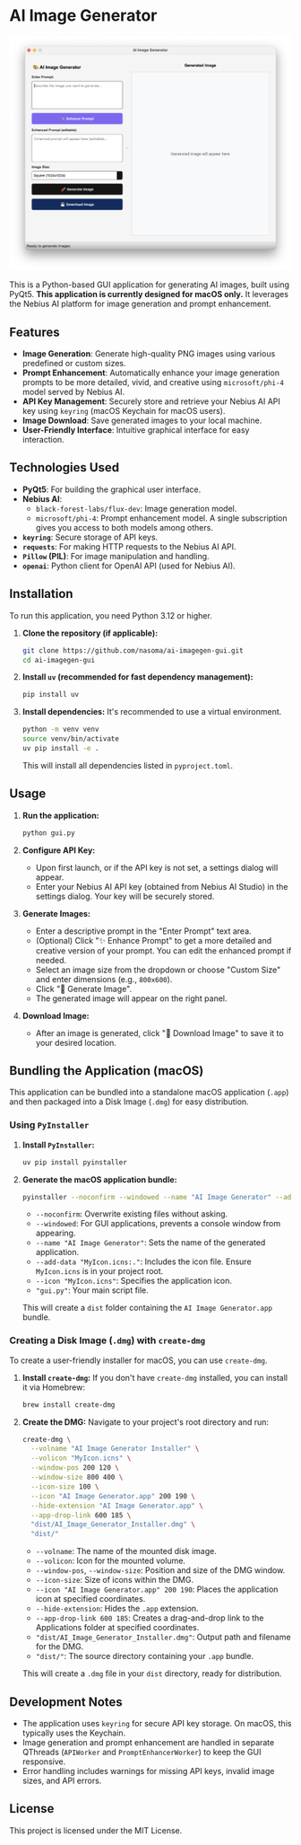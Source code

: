 # AI Image Generator

![App Screenshot](demo.png)

This is a Python-based GUI application for generating AI images, built using PyQt5. **This application is currently designed for macOS only.** It leverages the Nebius AI platform for image generation and prompt enhancement.

## Features

*   **Image Generation**: Generate high-quality PNG images using various predefined or custom sizes.
*   **Prompt Enhancement**: Automatically enhance your image generation prompts to be more detailed, vivid, and creative using `microsoft/phi-4` model served by Nebius AI.
*   **API Key Management**: Securely store and retrieve your Nebius AI API key using `keyring` (macOS Keychain for macOS users).
*   **Image Download**: Save generated images to your local machine.
*   **User-Friendly Interface**: Intuitive graphical interface for easy interaction.

## Technologies Used

*   **PyQt5**: For building the graphical user interface.
*   **Nebius AI**:
    *   `black-forest-labs/flux-dev`: Image generation model.
    *   `microsoft/phi-4`: Prompt enhancement model.
    A single subscription gives you access to both models among others.
*   **`keyring`**: Secure storage of API keys.
*   **`requests`**: For making HTTP requests to the Nebius AI API.
*   **`Pillow` (PIL)**: For image manipulation and handling.
*   **`openai`**: Python client for OpenAI API (used for Nebius AI).

## Installation

To run this application, you need Python 3.12 or higher.

1.  **Clone the repository (if applicable):**
    ```bash
    git clone https://github.com/nasoma/ai-imagegen-gui.git
    cd ai-imagegen-gui
    ```

2.  **Install `uv` (recommended for fast dependency management):**
    ```bash
    pip install uv
    ```

3.  **Install dependencies:**
    It's recommended to use a virtual environment.
    ```bash
    python -m venv venv
    source venv/bin/activate
    uv pip install -e .
    ```
    This will install all dependencies listed in `pyproject.toml`.

## Usage

1.  **Run the application:**
    ```bash
    python gui.py
    ```

2.  **Configure API Key:**
    *   Upon first launch, or if the API key is not set, a settings dialog will appear.
    *   Enter your Nebius AI API key (obtained from Nebius AI Studio) in the settings dialog. Your key will be securely stored.

3.  **Generate Images:**
    *   Enter a descriptive prompt in the "Enter Prompt" text area.
    *   (Optional) Click "✨ Enhance Prompt" to get a more detailed and creative version of your prompt. You can edit the enhanced prompt if needed.
    *   Select an image size from the dropdown or choose "Custom Size" and enter dimensions (e.g., `800x600`).
    *   Click "🚀 Generate Image".
    *   The generated image will appear on the right panel.

4.  **Download Image:**
    *   After an image is generated, click "💾 Download Image" to save it to your desired location.

## Bundling the Application (macOS)

This application can be bundled into a standalone macOS application (`.app`) and then packaged into a Disk Image (`.dmg`) for easy distribution.

### Using `PyInstaller`

1.  **Install `PyInstaller`:**
    ```bash
    uv pip install pyinstaller
    ```
2.  **Generate the macOS application bundle:**
    ```bash
    pyinstaller --noconfirm --windowed --name "AI Image Generator" --add-data "MyIcon.icns:." --icon "MyIcon.icns" "gui.py"
    ```
    *   `--noconfirm`: Overwrite existing files without asking.
    *   `--windowed`: For GUI applications, prevents a console window from appearing.
    *   `--name "AI Image Generator"`: Sets the name of the generated application.
    *   `--add-data "MyIcon.icns:."`: Includes the icon file. Ensure `MyIcon.icns` is in your project root.
    *   `--icon "MyIcon.icns"`: Specifies the application icon.
    *   `"gui.py"`: Your main script file.

    This will create a `dist` folder containing the `AI Image Generator.app` bundle.

### Creating a Disk Image (`.dmg`) with `create-dmg`

To create a user-friendly installer for macOS, you can use `create-dmg`.

1.  **Install `create-dmg`:**
    If you don't have `create-dmg` installed, you can install it via Homebrew:
    ```bash
    brew install create-dmg
    ```
2.  **Create the DMG:**
    Navigate to your project's root directory and run:
    ```bash
    create-dmg \
      --volname "AI Image Generator Installer" \
      --volicon "MyIcon.icns" \
      --window-pos 200 120 \
      --window-size 800 400 \
      --icon-size 100 \
      --icon "AI Image Generator.app" 200 190 \
      --hide-extension "AI Image Generator.app" \
      --app-drop-link 600 185 \
      "dist/AI_Image_Generator_Installer.dmg" \
      "dist/"
    ```
    *   `--volname`: The name of the mounted disk image.
    *   `--volicon`: Icon for the mounted volume.
    *   `--window-pos`, `--window-size`: Position and size of the DMG window.
    *   `--icon-size`: Size of icons within the DMG.
    *   `--icon "AI Image Generator.app" 200 190`: Places the application icon at specified coordinates.
    *   `--hide-extension`: Hides the `.app` extension.
    *   `--app-drop-link 600 185`: Creates a drag-and-drop link to the Applications folder at specified coordinates.
    *   `"dist/AI_Image_Generator_Installer.dmg"`: Output path and filename for the DMG.
    *   `"dist/"`: The source directory containing your `.app` bundle.

    This will create a `.dmg` file in your `dist` directory, ready for distribution.

## Development Notes

*   The application uses `keyring` for secure API key storage. On macOS, this typically uses the Keychain.
*   Image generation and prompt enhancement are handled in separate QThreads (`APIWorker` and `PromptEnhancerWorker`) to keep the GUI responsive.
*   Error handling includes warnings for missing API keys, invalid image sizes, and API errors.

## License

This project is licensed under the MIT License.
